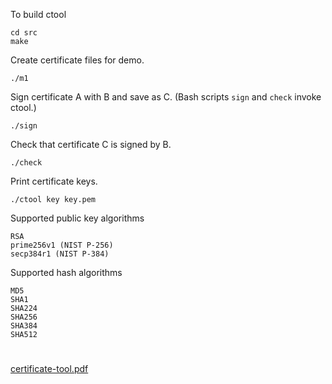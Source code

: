 To build ctool

```
cd src
make
```

Create certificate files for demo.

```
./m1
```

Sign certificate A with B and save as C. (Bash scripts `sign` and `check` invoke ctool.)

```
./sign
```

Check that certificate C is signed by B.

```
./check
```

Print certificate keys.

```
./ctool key key.pem
```

Supported public key algorithms

```
RSA
prime256v1 (NIST P-256)
secp384r1 (NIST P-384)
```

Supported hash algorithms

```
MD5
SHA1
SHA224
SHA256
SHA384
SHA512
```

#

[certificate-tool.pdf](https://georgeweigt.github.io/certificate-tool.pdf)
